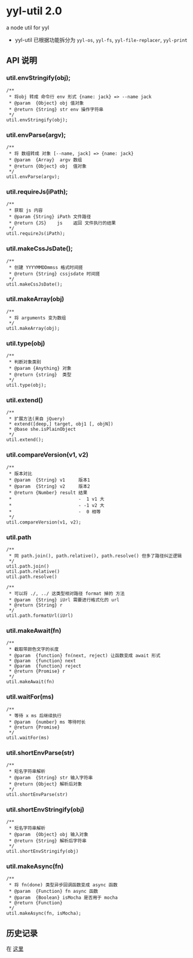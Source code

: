 # yyl-util 2.0
a node util for yyl

* yyl-util 已根据功能拆分为 `yyl-os`, `yyl-fs`, `yyl-file-replacer`, `yyl-print`

## API 说明
### util.envStringify(obj);
```
/**
 * 将obj 转成 命令行 env 形式 {name: jack} => --name jack
 * @param  {Object} obj 值对象
 * @return {String} str env 操作字符串
 */
util.envStringify(obj);
```

### util.envParse(argv);
```
/**
 * 将 数组转成 对象 [--name, jack] => {name: jack}
 * @param  {Array}  argv 数组
 * @return {Object} obj  值对象
 */
util.envParse(argv);
```

### util.requireJs(iPath);
```
/**
 * 获取 js 内容
 * @param {String} iPath 文件路径
 * @return {JS}    js    返回 文件执行的结果
 */
util.requireJs(iPath);
```

### util.makeCssJsDate();
```
/**
 * 创建 YYYYMMDDmmss 格式时间搓
 * @return {String} cssjsdate 时间搓
 */
util.makeCssJsDate();
```

### util.makeArray(obj)
```
/**
 * 将 arguments 变为数组
 */
util.makeArray(obj);
```

### util.type(obj)
```
/**
 * 判断对象类别
 * @param {Anything} 对象
 * @return {string}  类型
 */
util.type(obj);
```

### util.extend()
```
/**
 * 扩展方法(来自 jQuery)
 * extend([deep,] target, obj1 [, objN])
 * @base she.isPlainObject
 */
util.extend();
```
### util.compareVersion(v1, v2)
```
/**
 * 版本对比
 * @param  {String} v1     版本1
 * @param  {String} v2     版本2
 * @return {Number} result 结果
 *                         -  1 v1 大
 *                         - -1 v2 大
 *                         -  0 相等
 */
util.compareVersion(v1, v2);
```

### util.path
```
/**
 * 同 path.join(), path.relative(), path.resolve() 但多了路径纠正逻辑
 */
util.path.join()
util.path.relative()
util.path.resolve()
```
```
/**
 * 可以将 ./, ../ 这类型相对路径 format 掉的 方法
 * @param  {String} iUrl 需要进行格式化的 url
 * @return {String} r
 */
util.path.formatUrl(iUrl)
```

### util.makeAwait(fn)
```
/**
 * 截取带颜色文字的长度
 * @param  {function} fn(next, reject) 让函数变成 await 形式
 * @param  {function} next
 * @param  {function} reject
 * @return {Promise} r
 */
util.makeAwait(fn)
```

### util.waitFor(ms)
```
/**
 * 等待 x ms 后继续执行
 * @param  {number} ms 等待时长
 * @return {Promise}
 */
util.waitFor(ms)
```

### util.shortEnvParse(str)
```
/**
 * 短名字符串解析
 * @param  {String} str 输入字符串
 * @return {Object} 解析后对象
 */
util.shortEnvParse(str)
```

### util.shortEnvStringify(obj)
```
/**
 * 短名字符串解析
 * @param  {Object} obj 输入对象
 * @return {String} 解析后字符串
 */
util.shortEnvStringify(obj)
```

### util.makeAsync(fn)
```
/**
 * 将 fn(done) 类型异步回调函数变成 async 函数
 * @param  {Function} fn async 函数
 * @param  {Boolean} isMocha 是否用于 mocha
 * @return {Function}
 */
util.makeAsync(fn, isMocha);
```


## 历史记录
在 [这里](./history.md)

